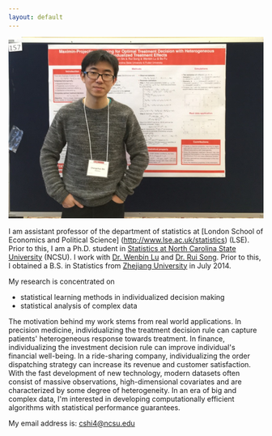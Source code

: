 ```yaml
---
layout: default
---
```


<!---<img class="profile-picture" src="profile0.jpg" width="1000" height="1000">-->
<img src="profile0.jpg">

I am assistant professor of the department of statistics at [London School of Economics and Political Science] (http://www.lse.ac.uk/statistics) (LSE). Prior to this, I am a Ph.D. student in [Statistics at North Carolina State University](https://www.stat.ncsu.edu/) (NCSU). I work with [Dr. Wenbin Lu](https://www4.stat.ncsu.edu/~lu/) and 
[Dr. Rui Song](https://www4.stat.ncsu.edu/~song/). Prior to this, I obtained a B.S. in Statistics from [Zhejiang University](https://www.zju.edu.cn/english/) in July 2014.

My research is concentrated on

<!---* [statistical methods in precision medicine](research_pm)-->
* statistical learning methods in individualized decision making
* statistical analysis of complex data

The motivation behind my work stems from real world applications. In precision medicine, individualizing
the treatment decision rule can capture patients' heterogeneous response towards treatment. In finance,
individualizing the investment decision rule can improve individual's financial well-being. In a ride-sharing
company, individualizing the order dispatching strategy can increase its revenue and customer satisfaction. With the fast development of new technology, modern datasets often consist of massive observations, 
high-dimensional covariates and are characterized by some degree of heterogeneity. In an era of big and complex data, I'm interested in developing computationally efficient algorithms
with statistical performance guarantees. 

My email address is: <cshi4@ncsu.edu>

